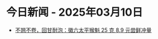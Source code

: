# 今日新闻 - 2025年03月10日
- [不翘不卷，回甘耐泡：徽六太平猴魁 25 克 8.9 元尝鲜冲量](https://lapin.ithome.com/html/digi/836549.htm)
